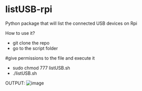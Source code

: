 # listUSB-rpi
Python package that will list the connected USB devices on Rpi

How to use it?

- git clone the repo
- go to the script folder

#give permissions to the file and execute it
- sudo chmod 777 listUSB.sh
- ./listUSB.sh

OUTPUT:
![image](https://user-images.githubusercontent.com/30862754/210264980-675b4f5b-d50d-4c74-adeb-269fb93e7eb1.png)
